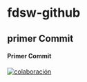 # fdsw-github

## primer Commit
#### Primer Commit




[![colaboración](https://img.shields.io/badge/Gonzalo-desafioLatam-green.svg)](https://github.com/SeleniumHQ/selenium/actions/workflows/ci.yml/badge.svg?branch=trunk&event=schedule)